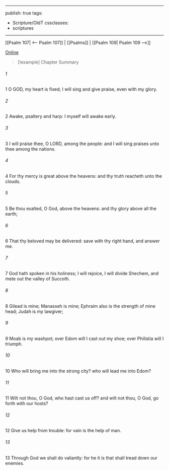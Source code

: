 

---
publish: true
tags:
  - Scripture/OldT
cssclasses:
  - scriptures
---
[[Psalm 107| <-- Psalm 107]] | [[Psalms]] | [[Psalm 109| Psalm 109 -->]]

[Online](https://churchofjesuschrist.org/study/scriptures/ot/ps/108?lang=eng)

>[!example] Chapter Summary
>
###### 1
1 O GOD, my heart is fixed; I will sing and give praise, even with my glory.
###### 2
2 Awake, psaltery and harp: I myself will awake early.
###### 3
3 I will praise thee, O LORD, among the people: and I will sing praises unto thee among the nations.
###### 4
4 For thy mercy is great above the heavens: and thy truth reacheth unto the clouds.
###### 5
5 Be thou exalted, O God, above the heavens: and thy glory above all the earth;
###### 6
6 That thy beloved may be delivered: save with thy right hand, and answer me.
###### 7
7 God hath spoken in his holiness; I will rejoice, I will divide Shechem, and mete out the valley of Succoth.
###### 8
8 Gilead is mine; Manasseh is mine; Ephraim also is the strength of mine head; Judah is my lawgiver;
###### 9
9 Moab is my washpot; over Edom will I cast out my shoe; over Philistia will I triumph.
###### 10
10 Who will bring me into the strong city?  who will lead me into Edom?
###### 11
11 Wilt not thou, O God, who hast cast us off?  and wilt not thou, O God, go forth with our hosts?
###### 12
12 Give us help from trouble: for vain is the help of man.
###### 13
13 Through God we shall do valiantly: for he it is that shall tread down our enemies.



